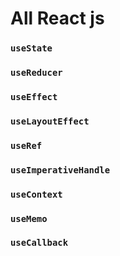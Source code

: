 # All React js

### `useState`

### `useReducer`

### `useEffect`

### `useLayoutEffect`

### `useRef`

### `useImperativeHandle`

### `useContext`

### `useMemo`

### `useCallback`
